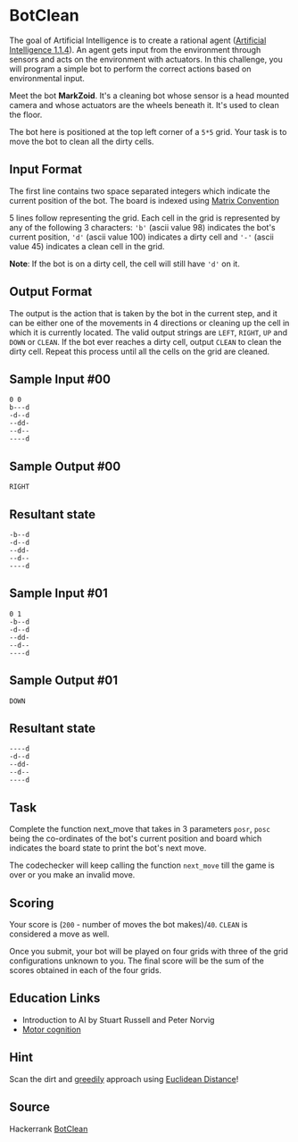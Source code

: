 # BotClean

The goal of Artificial Intelligence is to create a rational agent ([Artificial Intelligence 1.1.4](https://www.amazon.com/Artificial-Intelligence-Modern-Approach-3rd/dp/0136042597)). An agent gets input from the environment through sensors and acts on the environment with actuators. In this challenge, you will program a simple bot to perform the correct actions based on environmental input.

Meet the bot **MarkZoid**. It's a cleaning bot whose sensor is a head mounted camera and whose actuators are the wheels beneath it. It's used to clean the floor.

The bot here is positioned at the top left corner of a `5*5` grid. Your task is to move the bot to clean all the dirty cells.

## Input Format

The first line contains two space separated integers which indicate the current position of the bot.
The board is indexed using [Matrix Convention](https://www.hackerrank.com/scoring/board-convention)

5 lines follow representing the grid. Each cell in the grid is represented by any of the following 3 characters: `'b'` (ascii value 98) indicates the bot's current position, `'d'` (ascii value 100) indicates a dirty cell and `'-'` (ascii value 45) indicates a clean cell in the grid.

**Note**: If the bot is on a dirty cell, the cell will still have `'d'` on it.


## Output Format

The output is the action that is taken by the bot in the current step, and it can be either one of the movements in 4 directions or cleaning up the cell in which it is currently located. The valid output strings are `LEFT`, `RIGHT`, `UP` and `DOWN` or `CLEAN`. If the bot ever reaches a dirty cell, output `CLEAN` to clean the dirty cell. Repeat this process until all the cells on the grid are cleaned.

## Sample Input #00

```
0 0
b---d
-d--d
--dd-
--d--
----d
```

## Sample Output #00

```
RIGHT
```

## Resultant state

```
-b--d
-d--d
--dd-
--d--
----d
```

## Sample Input #01

```
0 1
-b--d
-d--d
--dd-
--d--
----d
```

## Sample Output #01

```
DOWN
```

## Resultant state

```
----d
-d--d
--dd-
--d--
----d
```

## Task

Complete the function next_move that takes in 3 parameters `posr`, `posc` being the co-ordinates of the bot's current position and board which indicates the board state to print the bot's next move.

The codechecker will keep calling the function `next_move` till the game is over or you make an invalid move.

## Scoring

Your score is (`200` - number of moves the bot makes)/`40`. `CLEAN` is considered a move as well.

Once you submit, your bot will be played on four grids with three of the grid configurations unknown to you. The final score will be the sum of the scores obtained in each of the four grids.

## Education Links

- Introduction to AI by Stuart Russell and Peter Norvig
- [Motor cognition](https://en.wikipedia.org/wiki/Motor_cognition)

## Hint

Scan the dirt and [greedily](https://en.wikipedia.org/wiki/Greedy_algorithm) approach using [Euclidean Distance](https://en.wikipedia.org/wiki/Euclidean_distance)!

## Source

Hackerrank [BotClean](https://www.hackerrank.com/challenges/botclean)
